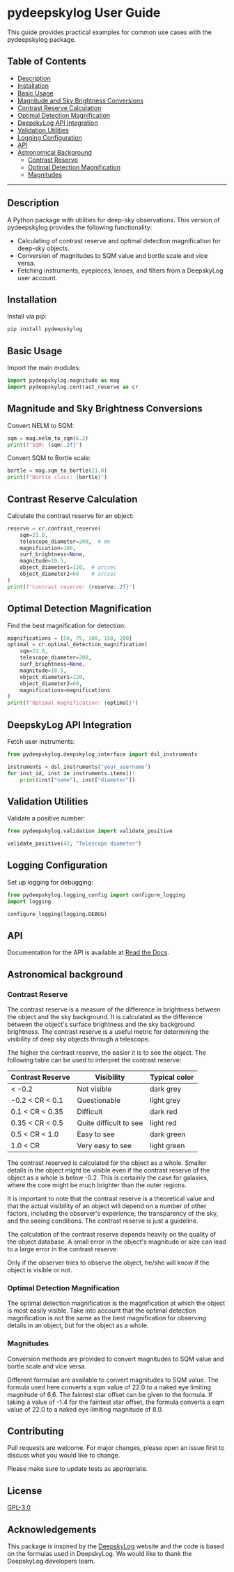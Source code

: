# pydeepskylog User Guide

This guide provides practical examples for common use cases with the pydeepskylog package.

## Table of Contents

- [Description](#description)
- [Installation](#installation)
- [Basic Usage](#basic-usage)
- [Magnitude and Sky Brightness Conversions](#magnitude-and-sky-brightness-conversions)
- [Contrast Reserve Calculation](#contrast-reserve-calculation)
- [Optimal Detection Magnification](#optimal-detection-magnification)
- [DeepskyLog API Integration](#deepskylog-api-integration)
- [Validation Utilities](#validation-utilities)
- [Logging Configuration](#logging-configuration)
- [API](#api)
- [Astronomical Background](#astronomical-background)
  - [Contrast Reserve](#contrast-reserve)
  - [Optimal Detection Magnification](#optimal-detection-magnification)
  - [Magnitudes](#magnitudes)

---

## Description

A Python package with utilities for deep-sky observations.
This version of pydeepskylog provides the following functionality:

+ Calculating of contrast reserve and optimal detection magnification for deep-sky objects.
+ Conversion of magnitudes to SQM value and bortle scale and vice versa.
+ Fetching instruments, eyepieces, lenses, and filters from a DeepskyLog user account.

## Installation

Install via pip:

```bash
pip install pydeepskylog
```

## Basic Usage

Import the main modules:

```python
import pydeepskylog.magnitude as mag
import pydeepskylog.contrast_reserve as cr
```

## Magnitude and Sky Brightness Conversions

Convert NELM to SQM:

```python
sqm = mag.nelm_to_sqm(6.2)
print(f"SQM: {sqm:.2f}")
```

Convert SQM to Bortle scale:

```python
bortle = mag.sqm_to_bortle(21.0)
print(f"Bortle class: {bortle}")
```

## Contrast Reserve Calculation

Calculate the contrast reserve for an object:

```python
reserve = cr.contrast_reserve(
    sqm=21.0,
    telescope_diameter=200,  # mm
    magnification=100,
    surf_brightness=None,
    magnitude=10.5,
    object_diameter1=120,  # arcsec
    object_diameter2=60    # arcsec
)
print(f"Contrast reserve: {reserve:.2f}")
```

## Optimal Detection Magnification

Find the best magnification for detection:

```python
magnifications = [50, 75, 100, 150, 200]
optimal = cr.optimal_detection_magnification(
    sqm=21.0,
    telescope_diameter=200,
    surf_brightness=None,
    magnitude=10.5,
    object_diameter1=120,
    object_diameter2=60,
    magnifications=magnifications
)
print(f"Optimal magnification: {optimal}")
```

## DeepskyLog API Integration

Fetch user instruments:

```python
from pydeepskylog.deepskylog_interface import dsl_instruments

instruments = dsl_instruments("your_username")
for inst_id, inst in instruments.items():
    print(inst["name"], inst["diameter"])
```

## Validation Utilities

Validate a positive number:

```python
from pydeepskylog.validation import validate_positive

validate_positive(42, "Telescope diameter")
```

## Logging Configuration

Set up logging for debugging:

```python
from pydeepskylog.logging_config import configure_logging
import logging

configure_logging(logging.DEBUG)
```

## API

Documentation for the API is available at [Read the Docs](https://pydeepskylog.readthedocs.io/en/latest/).

## Astronomical background

### Contrast Reserve

The contrast reserve is a measure of the difference in brightness between the object and the sky background. It is calculated as the difference between the object's surface brightness and the sky background brightness. The contrast reserve is a useful metric for determining the visibility of deep sky objects through a telescope.

The higher the contrast reserve, the easier it is to see the object.  The following table can be used to interpret the contrast reserve:


| Contrast Reserve | Visibility             | Typical color |
|------------------|------------------------|---------------|
| < -0.2           | Not visible            | dark grey     |
| -0.2 < CR < 0.1  | Questionable           | light grey    |
| 0.1 < CR < 0.35  | Difficult              | dark red      |
| 0.35 < CR < 0.5  | Quite difficult to see | light red     |
| 0.5 < CR < 1.0   | Easy to see            | dark green    |
| 1.0 < CR         | Very easy to see       | light green   |

The contrast reserved is calculated for the object as a whole.  Smaller details in the object might be visible even if the contrast reserve of the object as a whole is below -0.2.  This is certainly the case for galaxies, where the core might be much brighter than the outer regions.

It is important to note that the contrast reserve is a theoretical value and that the actual visibility of an object will depend on a number of other factors, including the observer's experience, the transparency of the sky, and the seeing conditions.  The contrast reserve is just a guideline.

The calculation of the contrast reserve depends heavily on the quality of the object database.  A small error in the object's magnitude or size can lead to a large error in the contrast reserve.

Only if the observer tries to observe the object, he/she will know if the object is visible or not.

### Optimal Detection Magnification

The optimal detection magnification is the magnification at which the object is most easily visible.
Take into account that the optimal detection magnification is not the same as the best magnification for observing details in an object, but for the object as a whole.

### Magnitudes

Conversion methods are provided to convert magnitudes to SQM value and bortle scale and vice versa.

Different formulae are available to convert magnitudes to SQM value.  The formula used here converts a sqm value of 22.0 to a naked eye limiting magnitude of 6.6.  The faintest star offset can be given to the formula.  If taking a value of -1.4 for the faintest star offset, the formula converts a sqm value of 22.0 to a naked eye limiting magnitude of 8.0.

## Contributing

Pull requests are welcome. For major changes, please open an issue first to discuss what you would like to change.

Please make sure to update tests as appropriate.

## License

[GPL-3.0](https://choosealicense.com/licenses/gpl-3.0/)

## Acknowledgements

This package is inspired by the [DeepskyLog](https://www.deepskylog.org/) website and the code is based on the formulas used in DeepskyLog.  We would like to thank the DeepskyLog developers team.
